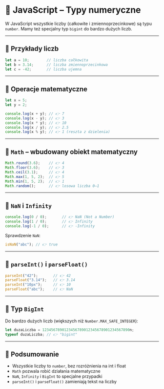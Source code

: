 # 🔢 JavaScript – Typy numeryczne

W JavaScript wszystkie liczby (całkowite i zmiennoprzecinkowe) są typu `number`. Mamy też specjalny typ `bigint` do bardzo dużych liczb.

---

## 🔹 Przykłady liczb

```js
let a = 10;        // liczba całkowita
let b = 3.14;      // liczba zmiennoprzecinkowa
let c = -42;       // liczba ujemna
```

---

## 🔹 Operacje matematyczne

```js
let x = 5;
let y = 2;

console.log(x + y); // 👉 7
console.log(x - y); // 👉 3
console.log(x * y); // 👉 10
console.log(x / y); // 👉 2.5
console.log(x % y); // 👉 1 (reszta z dzielenia)
```

---

## 🔹 `Math` – wbudowany obiekt matematyczny

```js
Math.round(3.6);    // 👉 4
Math.floor(3.6);    // 👉 3
Math.ceil(3.1);     // 👉 4
Math.max(1, 5, 2);  // 👉 5
Math.min(1, 5, 2);  // 👉 1
Math.random();      // 👉 losowa liczba 0–1
```

---

## 🔹 `NaN` i `Infinity`

```js
console.log(0 / 0);       // 👉 NaN (Not a Number)
console.log(1 / 0);       // 👉 Infinity
console.log(-1 / 0);      // 👉 -Infinity
```

Sprawdzenie `NaN`:

```js
isNaN("abc"); // 👉 true
```

---

## 🔹 `parseInt()` i `parseFloat()`

```js
parseInt("42");       // 👉 42
parseFloat("3.14");   // 👉 3.14
parseInt("10px");     // 👉 10
parseFloat("abc");    // 👉 NaN
```

---

## 🔹 Typ `BigInt`

Do bardzo dużych liczb (większych niż `Number.MAX_SAFE_INTEGER`):

```js
let duzaLiczba = 1234567890123456789012345678901234567890n;
typeof duzaLiczba; // 👉 "bigint"
```

---

## 🧠 Podsumowanie

- Wszystkie liczby to `number`, bez rozróżnienia na int i float
- `Math` pozwala robić działania matematyczne
- `NaN`, `Infinity` i `BigInt` to specjalne przypadki
- `parseInt()` i `parseFloat()` zamieniają tekst na liczby

